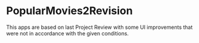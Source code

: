 # PopularMovies2Revision

This apps are based on last Project Review with some UI improvements that were not in accordance with the given conditions.
